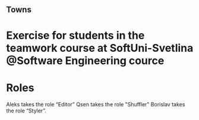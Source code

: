 ## Towns
# Exercise for students in the teamwork course at SoftUni-Svetlina @Software Engineering cource

# Roles
  Aleks takes the role “Editor”
  Qsen takes the role  "Shuffler"
  Borislav takes the role “Styler”.
